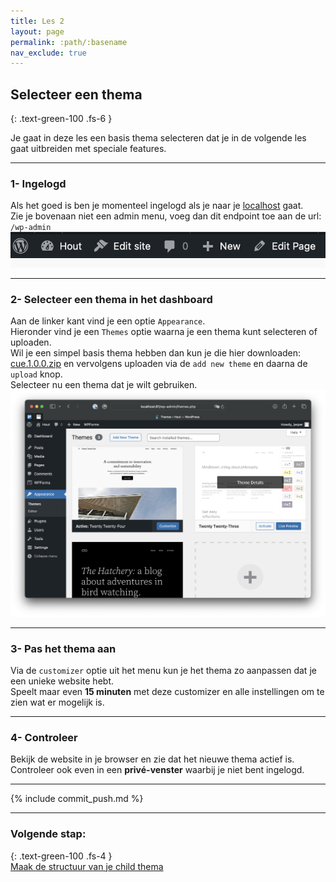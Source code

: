 ```yaml
---
title: Les 2
layout: page
permalink: :path/:basename
nav_exclude: true
---
```


## Selecteer een thema
{: .text-green-100 .fs-6 }

Je gaat in deze les een basis thema selecteren dat je in de volgende les gaat uitbreiden met speciale features.  

---
### 1- Ingelogd
Als het goed is ben je momenteel ingelogd als je naar je [localhost](http://localhost) gaat.  
Zie je bovenaan niet een admin menu, voeg dan dit endpoint toe aan de url: `/wp-admin`
![adminbar.png](images%2Fadminbar.png)

---
### 2- Selecteer een thema in het dashboard
Aan de linker kant vind je een optie `Appearance`.  
Hieronder vind je een `Themes` optie waarna je een thema kunt selecteren of uploaden.   
Wil je een simpel basis thema hebben dan kun je die hier downloaden: [cue.1.0.0.zip](cue.1.0.0.zip) en vervolgens uploaden via de `add new theme` en daarna de `upload` knop.  
Selecteer nu een thema dat je wilt gebruiken.
![themes.png](images%2Fthemes.png)

---
### 3- Pas het thema aan
Via de `customizer` optie uit het menu kun je het thema zo aanpassen dat je een unieke website hebt.  
Speelt maar even **15 minuten** met deze customizer en alle instellingen om te zien wat er mogelijk is.  

---
### 4- Controleer
Bekijk de website in je browser en zie dat het nieuwe thema actief is.  
Controleer ook even in een **privé-venster** waarbij je niet bent ingelogd.

---

{% include commit_push.md %}

---
### Volgende stap:
{: .text-green-100 .fs-4 }  
[Maak de structuur van je child thema](structure)
